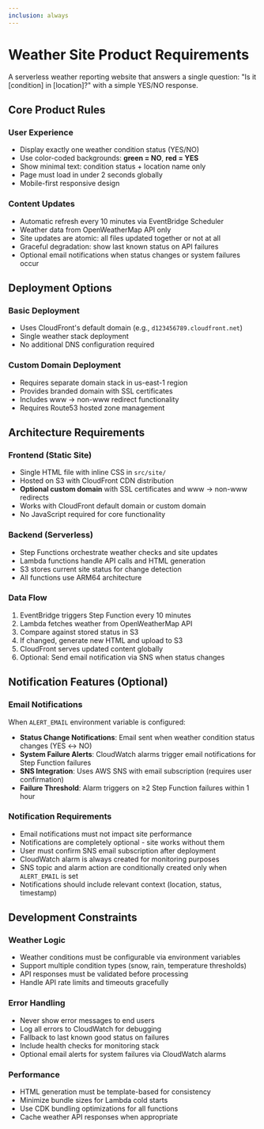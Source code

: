 ```yaml
---
inclusion: always
---
```


# Weather Site Product Requirements

A serverless weather reporting website that answers a single question: "Is it [condition] in [location]?" with a simple YES/NO response.

## Core Product Rules

### User Experience

- Display exactly one weather condition status (YES/NO)
- Use color-coded backgrounds: **green = NO**, **red = YES**
- Show minimal text: condition status + location name only
- Page must load in under 2 seconds globally
- Mobile-first responsive design

### Content Updates

- Automatic refresh every 10 minutes via EventBridge Scheduler
- Weather data from OpenWeatherMap API only
- Site updates are atomic: all files updated together or not at all
- Graceful degradation: show last known status on API failures
- Optional email notifications when status changes or system failures occur

## Deployment Options

### Basic Deployment

- Uses CloudFront's default domain (e.g., `d123456789.cloudfront.net`)
- Single weather stack deployment
- No additional DNS configuration required

### Custom Domain Deployment

- Requires separate domain stack in us-east-1 region
- Provides branded domain with SSL certificates
- Includes www → non-www redirect functionality
- Requires Route53 hosted zone management

## Architecture Requirements

### Frontend (Static Site)

- Single HTML file with inline CSS in `src/site/`
- Hosted on S3 with CloudFront CDN distribution
- **Optional custom domain** with SSL certificates and www → non-www redirects
- Works with CloudFront default domain or custom domain
- No JavaScript required for core functionality

### Backend (Serverless)

- Step Functions orchestrate weather checks and site updates
- Lambda functions handle API calls and HTML generation
- S3 stores current site status for change detection
- All functions use ARM64 architecture

### Data Flow

1. EventBridge triggers Step Function every 10 minutes
2. Lambda fetches weather from OpenWeatherMap API
3. Compare against stored status in S3
4. If changed, generate new HTML and upload to S3
5. CloudFront serves updated content globally
6. Optional: Send email notification via SNS when status changes

## Notification Features (Optional)

### Email Notifications

When `ALERT_EMAIL` environment variable is configured:

- **Status Change Notifications**: Email sent when weather condition status changes (YES ↔ NO)
- **System Failure Alerts**: CloudWatch alarms trigger email notifications for Step Function failures
- **SNS Integration**: Uses AWS SNS with email subscription (requires user confirmation)
- **Failure Threshold**: Alarm triggers on ≥2 Step Function failures within 1 hour

### Notification Requirements

- Email notifications must not impact site performance
- Notifications are completely optional - site works without them
- User must confirm SNS email subscription after deployment
- CloudWatch alarm is always created for monitoring purposes
- SNS topic and alarm action are conditionally created only when `ALERT_EMAIL` is set
- Notifications should include relevant context (location, status, timestamp)

## Development Constraints

### Weather Logic

- Weather conditions must be configurable via environment variables
- Support multiple condition types (snow, rain, temperature thresholds)
- API responses must be validated before processing
- Handle API rate limits and timeouts gracefully

### Error Handling

- Never show error messages to end users
- Log all errors to CloudWatch for debugging
- Fallback to last known good status on failures
- Include health checks for monitoring stack
- Optional email alerts for system failures via CloudWatch alarms

### Performance

- HTML generation must be template-based for consistency
- Minimize bundle sizes for Lambda cold starts
- Use CDK bundling optimizations for all functions
- Cache weather API responses when appropriate
